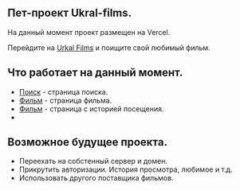 ## Пет-проект Ukral-films.
На данный момент проект размещен на Vercel.

Перейдите на [Urkal Films](https://ukral-films-z6az.vercel.app/detail/682255) и поищите свой любимый фильм.

## Что работает на данный момент.
- [Поиск](https://ukral-films.vercel.app/search?search=%D1%82%D0%B8%D1%82%D0%B0%D0%BD%D0%B8%D0%BA) - страница поиска.
- [Фильм](https://ukral-films.vercel.app/detail/2213) - страница фильма.
- [Фильм](https://ukral-films.vercel.app/history/) - страница с историей посещения.
- 
## Возможное будущее проекта.
- Переехать на собстенный сервер и домен.
- Прикрутить авторизации. История просмотра, любимое и т.д.
- Использовать другого поставщика фильмов.
